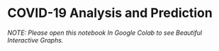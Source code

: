 # COVID-19 Analysis and Prediction

*NOTE: Please open this notebook In Google Colab to see Beautiful Interactive Graphs.*
